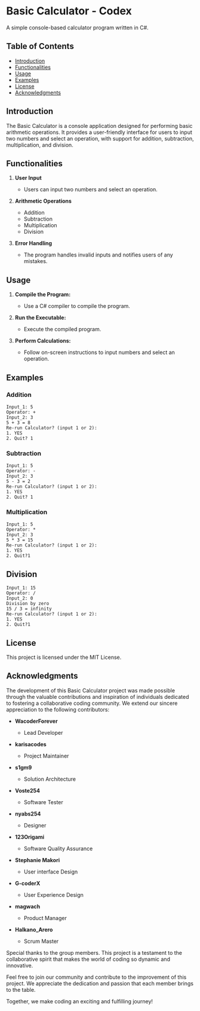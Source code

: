 # Basic Calculator - Codex

A simple console-based calculator program written in C#.

## Table of Contents
- [Introduction](#introduction)
- [Functionalities](#functionalities)
- [Usage](#usage)
- [Examples](#examples)
- [License](#license)
- [Acknowledgments](#acknowledgments)

## Introduction

The Basic Calculator is a console application designed for performing basic arithmetic operations. It provides a user-friendly interface for users to input two numbers and select an operation, with support for addition, subtraction, multiplication, and division.

## Functionalities

1. **User Input**
   - Users can input two numbers and select an operation.

2. **Arithmetic Operations**
   - Addition
   - Subtraction
   - Multiplication
   - Division

3. **Error Handling**
   - The program handles invalid inputs and notifies users of any mistakes.

## Usage

1. **Compile the Program:**
   - Use a C# compiler to compile the program.

2. **Run the Executable:**
   - Execute the compiled program.

3. **Perform Calculations:**
   - Follow on-screen instructions to input numbers and select an operation.

## Examples

### Addition

```plaintext
Input_1: 5
Operator: +
Input_2: 3
5 + 3 = 8
Re-run Calculator? (input 1 or 2):
1. YES
2. Quit? 1
```
### Subtraction

```plaintext
Input_1: 5
Operator: -
Input_2: 3
5 - 3 = 2
Re-run Calculator? (input 1 or 2):
1. YES
2. Quit? 1
```
### Multiplication

```plaintext
Input_1: 5
Operator: *
Input_2: 3
5 * 3 = 15
Re-run Calculator? (input 1 or 2):
1. YES
2. Quit?1
```
## Division

```plaintext
Input_1: 15
Operator: /
Input_2: 0
Division by zero
15 / 3 = infinity
Re-run Calculator? (input 1 or 2):
1. YES
2. Quit?1
```
## License

This project is licensed under the MIT License.

## Acknowledgments

The development of this Basic Calculator project was made possible through the valuable contributions and inspiration of individuals dedicated to fostering a collaborative coding community. We extend our sincere appreciation to the following contributors:

- **WacoderForever**
  - Lead Developer

- **karisacodes**
  - Project Maintainer

- **s1gm9**
  - Solution Architecture

- **Voste254**
  - Software Tester

- **nyabs254**
  - Designer

- **123Origami**
  - Software Quality Assurance

- **Stephanie Makori**
  - User interface Design

- **G-coderX**
  - User Experience Design

- **magwach**
  - Product Manager

- **Halkano_Arero**
  - Scrum Master


Special thanks to the group members. This project is a testament to the collaborative spirit that makes the world of coding so dynamic and innovative.

Feel free to join our community and contribute to the improvement of this project. We appreciate the dedication and passion that each member brings to the table.

Together, we make coding an exciting and fulfilling journey!

